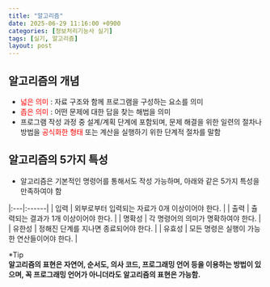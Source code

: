 ```yaml
---
title: "알고리즘"
date: 2025-06-29 11:16:00 +0900
categories: [정보처리기능사 실기]
tags: [실기, 알고리즘]
layout: post
---
```


## 알고리즘의 개념
- <span style="color:red">넓은 의미</span> : 자료 구조와 함께 프로그램을 구성하는 요소를 의미
- <span style="color:red">좁은 의미</span> : 어떤 문제에 대한 답을 찾는 해법을 의미
- 프로그램 작성 과정 중 설계/계획 단계에 포함되며, 문제 해결을 위한 일련의 절차나 방법을 <span style="color:red">공식화한 형태</span> 또는 계산을 실행하기 위한 단계적 절차를 말함

## 알고리즘의 5가지 특성
- 알고리즘은 기본적인 명령어를 통해서도 작성 가능하며, 아래와 같은 5가지 특성을 만족하여야 함
  
|:---|:------|
| 입력 | 외부로부터 입력되는 자료가 0개 이상이어야 한다. |
| 출력 | 츌력되는 결과가 1개 이상이어야 한다. |
| 명확성 | 각 명령어의 의미가 명확하여야 한다. |
| 유한성 | 정해진 단계를 지나면 종료되어야 한다. |
| 유효성 | 모든 명령은 실행이 가능한 연산들이어야 한다. |
  
*Tip  
**알고리즘의 표현은 자연어, 순서도, 의사 코드, 프로그래밍 언어 등을 이용하는 방법이 있으며, 꼭 프로그래밍 언어가 아니더라도 알고리즘의 표현은 가능함.**

